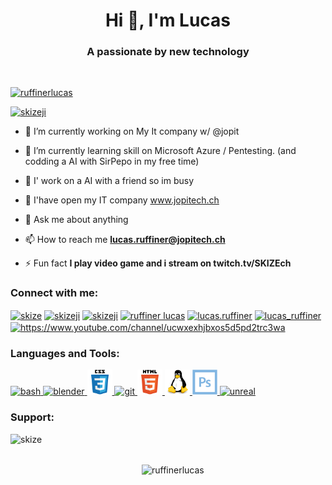 <h1 align="center">Hi 👋, I'm Lucas</h1>
<h3 align="center">A passionate by new technology</h3>

<p align="left"> <img src="https://komarev.com/ghpvc/?username=ruffinerlucas&label=Profile%20views&color=0e75b6&style=flat" alt="" /> </p>

<p align="left"> <a href="https://github.com/ryo-ma/github-profile-trophy"><img src="https://github-profile-trophy.vercel.app/?username=ruffinerlucas" alt="ruffinerlucas" /></a> </p>

<p align="left"> <a href="https://twitter.com/skizeji" target="blank"><img src="https://img.shields.io/twitter/follow/skizeji?logo=twitter&style=for-the-badge" alt="skizeji" /></a> </p>

- 🔭 I’m currently working on My It company w/ @jopit

- 🌱 I’m currently learning skill on Microsoft Azure / Pentesting. (and codding a AI with SirPepo in my free time)

- 👯 I' work on a AI with a friend so im busy

- 🤝 I'have open my IT company www.jopitech.ch

- 💬 Ask me about anything
- 📫 How to reach me **lucas.ruffiner@jopitech.ch**

- ⚡ Fun fact **I play video game and i stream on twitch.tv/SKIZEch**

<h3 align="left">Connect with me:</h3>
<p align="left">
<a href="https://codepen.io/skize" target="blank"><img align="center" src="https://raw.githubusercontent.com/rahuldkjain/github-profile-readme-generator/neutral-icons/src/images/icons/Social/codepen.svg" alt="skize" height="30" width="40" /></a>
<a href="https://dev.to/skizeji" target="blank"><img align="center" src="https://cdn.jsdelivr.net/npm/simple-icons@3.0.1/icons/dev-dot-to.svg" alt="skizeji" height="30" width="40" /></a>
<a href="https://twitter.com/skizeji" target="blank"><img align="center" src="https://raw.githubusercontent.com/rahuldkjain/github-profile-readme-generator/neutral-icons/src/images/icons/Social/twitter.svg" alt="skizeji" height="30" width="40" /></a>
<a href="https://linkedin.com/in/ruffiner lucas" target="blank"><img align="center" src="https://raw.githubusercontent.com/rahuldkjain/github-profile-readme-generator/neutral-icons/src/images/icons/Social/linked-in-alt.svg" alt="ruffiner lucas" height="30" width="40" /></a>
<a href="https://codesandbox.com/lucas.ruffiner" target="blank"><img align="center" src="https://cdn.jsdelivr.net/npm/simple-icons@3.0.1/icons/codesandbox.svg" alt="lucas.ruffiner" height="30" width="40" /></a>
<a href="https://instagram.com/lucas_ruffiner" target="blank"><img align="center" src="https://raw.githubusercontent.com/rahuldkjain/github-profile-readme-generator/neutral-icons/src/images/icons/Social/instagram.svg" alt="lucas_ruffiner" height="30" width="40" /></a>
<a href="https://www.youtube.com/c/https://www.youtube.com/channel/ucwxexhjbxos5d5pd2trc3wa" target="blank"><img align="center" src="https://raw.githubusercontent.com/rahuldkjain/github-profile-readme-generator/neutral-icons/src/images/icons/Social/youtube.svg" alt="https://www.youtube.com/channel/ucwxexhjbxos5d5pd2trc3wa" height="30" width="40" /></a>
</p>

<h3 align="left">Languages and Tools:</h3>
<p align="left"> <a href="https://www.gnu.org/software/bash/" target="_blank"> <img src="https://www.vectorlogo.zone/logos/gnu_bash/gnu_bash-icon.svg" alt="bash" width="40" height="40"/> </a> <a href="https://www.blender.org/" target="_blank"> <img src="https://download.blender.org/branding/community/blender_community_badge_white.svg" alt="blender" width="40" height="40"/> </a> <a href="https://www.w3schools.com/css/" target="_blank"> <img src="https://raw.githubusercontent.com/devicons/devicon/master/icons/css3/css3-original-wordmark.svg" alt="css3" width="40" height="40"/> </a> <a href="https://git-scm.com/" target="_blank"> <img src="https://www.vectorlogo.zone/logos/git-scm/git-scm-icon.svg" alt="git" width="40" height="40"/> </a> <a href="https://www.w3.org/html/" target="_blank"> <img src="https://raw.githubusercontent.com/devicons/devicon/master/icons/html5/html5-original-wordmark.svg" alt="html5" width="40" height="40"/> </a> <a href="https://www.linux.org/" target="_blank"> <img src="https://raw.githubusercontent.com/devicons/devicon/master/icons/linux/linux-original.svg" alt="linux" width="40" height="40"/> </a> <a href="https://www.photoshop.com/en" target="_blank"> <img src="https://raw.githubusercontent.com/devicons/devicon/master/icons/photoshop/photoshop-line.svg" alt="photoshop" width="40" height="40"/> </a> <a href="https://unrealengine.com/" target="_blank"> <img src="https://raw.githubusercontent.com/kenangundogan/fontisto/036b7eca71aab1bef8e6a0518f7329f13ed62f6b/icons/svg/brand/unreal-engine.svg" alt="unreal" width="40" height="40"/> </a> </p>

<h3 align="left">Support:</h3>
<p><a href="https://www.buymeacoffee.com/skizu"> <img align="left" src="https://cdn.buymeacoffee.com/buttons/v2/default-yellow.png" height="50" width="210" alt="skize" /></a></p><br><br>

<p><img align="center" src="https://github-readme-streak-stats.herokuapp.com/?user=ruffinerlucas&" alt="ruffinerlucas" /></p>
